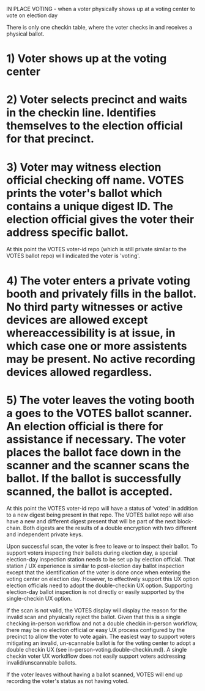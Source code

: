 IN PLACE VOTING - when a voter physically shows up at a voting center to vote on election day

There is only one checkin table, where the voter checks in and receives a physical ballot.

# 1) Voter shows up at the voting center

# 2) Voter selects precinct and waits in the checkin line.  Identifies themselves to the election official for that precinct.

# 3) Voter may witness election official checking off name.  VOTES prints the voter's ballot which contains a unique digest ID.  The election official gives the voter their address specific ballot.

At this point the VOTES voter-id repo (which is still private similar to the VOTES ballot repo) will indicated the voter is 'voting'.

# 4) The voter enters a private voting booth and privately fills in the ballot.  No third party witnesses or active devices are allowed except whereaccessibility is at issue, in which case one or more assistents may be present.  No active recording devices allowed regardless.

# 5) The voter leaves the voting booth a goes to the VOTES ballot scanner.  An election official is there for assistance if necessary.  The voter places the ballot face down in the scanner and the scanner scans the ballot.  If the ballot is successfully scanned, the ballot is accepted.

At this point the VOTES voter-id repo will have a status of 'voted' in addition to a new digest being present in that repo.  The VOTES ballot repo will also have a new and different digest present that will be part of the next block-chain.  Both digests are the results of a double encryption with two different and independent private keys.

Upon successful scan, the voter is free to leave or to inspect their ballot.  To support voters inspecting their ballots during election day, a special election-day inspection station needs to be set up by election official.  That station / UX experience is similar to post-election day ballot inspection except that the identification of the voter is done once when entering the voting center on election day.  However, to effectively support this UX option election officials need to adopt the double-checkin UX option.  Supporting election-day ballot inspection is not directly or easily supported by the single-checkin UX option.

If the scan is not valid, the VOTES display will display the reason for the invalid scan and physically reject the ballot.  Given that this is a single checking in-person workflow and not a double checkin in-person workflow, there may be no election official or easy UX process configured by the precinct to allow the voter to vote again.  The easiest way to support voters mitigating an invalid, un-scannable ballot is for the voting center to adopt a double checkin UX (see in-person-voting.double-checkin.md).  A single checkin voter UX workdflow does not easily support voters addressing invalid/unscannable ballots.

If the voter leaves without having a ballot scanned, VOTES will end up recording the voter's status as not having voted.
